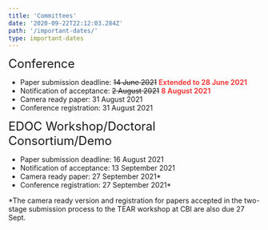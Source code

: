 ```yaml
---
title: 'Committees'
date: '2020-09-22T22:12:03.284Z'
path: '/important-dates/'
type: important-dates
---
```


<div style="font-size:18pt;">Conference</div>

- Paper submission deadline: ~~14 June 2021~~ <span style="color:#f63a3a">**Extended to 28 June 2021**</span>
- Notification of acceptance:  ~~2 August 2021~~ <span style="color:#f63a3a">**8 August 2021**</span>
- Camera ready paper:  31 August 2021
- Conference registration: 31 August 2021

<div style="font-size:18pt;">EDOC Workshop/Doctoral Consortium/Demo</div>

- Paper submission deadline:  16 August 2021
- Notification of acceptance:  13 September 2021
- Camera ready paper:  27 September 2021*
- Conference registration: 27 September 2021*

*The camera ready version and registration for papers accepted in the two-stage submission process to the TEAR workshop at CBI are also due 27 Sept. 
